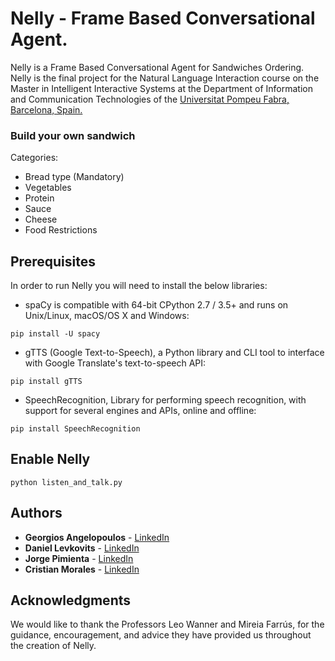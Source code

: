 # Nelly - Frame Based Conversational Agent.

Nelly is a Frame Based Conversational Agent for Sandwiches Ordering. Nelly is the final project for the Natural Language Interaction course on the Master in Intelligent Interactive Systems at the Department of Information and Communication Technologies of the [Universitat Pompeu Fabra, Barcelona, Spain.](https://www.upf.edu/)


### Build your own sandwich

Categories:
* Bread type (Mandatory)
* Vegetables
* Protein
* Sauce
* Cheese
* Food Restrictions


## Prerequisites

In order to run Nelly you will need to install the below libraries:

* spaCy is compatible with 64-bit CPython 2.7 / 3.5+ and runs on Unix/Linux, macOS/OS X and Windows:
```
pip install -U spacy
```

* gTTS (Google Text-to-Speech), a Python library and CLI tool to interface with Google Translate's text-to-speech API:
```
pip install gTTS
```

* SpeechRecognition, Library for performing speech recognition, with support for several engines and APIs, online and offline:
```
pip install SpeechRecognition
```


## Enable Nelly

```
python listen_and_talk.py
```

## Authors

* **Georgios Angelopoulos** - [LinkedIn](https://www.linkedin.com/in/george-angelopoulos/)
* **Daniel Levkovits** - [LinkedIn](https://www.linkedin.com/in/daniellevkovits/)
* **Jorge Pimienta** - [LinkedIn](https://www.linkedin.com/in/jorge-p-364544a9/)
* **Cristian Morales** - [LinkedIn](https://www.linkedin.com/in/cmoraleso/)

## Acknowledgments

We would like to thank the Professors Leo Wanner and Mireia Farrús, for the guidance, encouragement, and advice they have provided us throughout the creation of Nelly.

